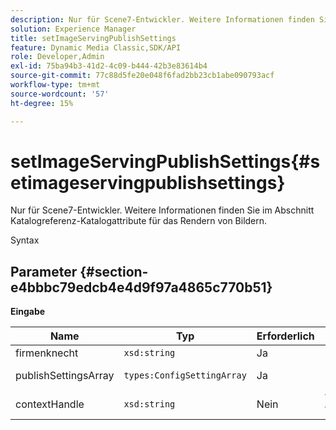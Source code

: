 ```yaml
---
description: Nur für Scene7-Entwickler. Weitere Informationen finden Sie im Abschnitt Katalogreferenz-Katalogattribute für das Rendern von Bildern.
solution: Experience Manager
title: setImageServingPublishSettings
feature: Dynamic Media Classic,SDK/API
role: Developer,Admin
exl-id: 75ba94b3-41d2-4c09-b444-42b3e83614b4
source-git-commit: 77c88d5fe20e048f6fad2bb23cb1abe090793acf
workflow-type: tm+mt
source-wordcount: '57'
ht-degree: 15%

---
```


# setImageServingPublishSettings{#setimageservingpublishsettings}

Nur für Scene7-Entwickler. Weitere Informationen finden Sie im Abschnitt Katalogreferenz-Katalogattribute für das Rendern von Bildern.

Syntax

## Parameter {#section-e4bbbc79edcb4e4d9f97a4865c770b51}

**Eingabe**

| Name | Typ | Erforderlich | Beschreibung |
|---|---|---|---|
| firmenknecht | `xsd:string` | Ja | Firmengriff. |
| publishSettingsArray | `types:ConfigSettingArray` | Ja | Nur für Scene7-Entwickler. |
| contextHandle | `xsd:string` | Nein | Verarbeiten Sie den Veröffentlichungskontext. |
